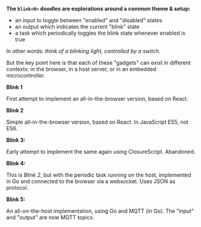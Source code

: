 **The `blink<N>` doodles are explorations around a common theme & setup:**

* an input to toggle between "enabled" and "disabled" states
* an output which indicates the current "blink" state
* a task which periodically toggles the blink state whenever enabled is true

In other words: _think of a blinking light, controlled by a switch._

But the key point here is that each of these "gadgets" can exist in different
contexts: in the browser, in a host server, or in an embedded microcontroller.

**Blink 1**

First attempt to implement an all-in-the-browser version, based on React.

**Blink 2**

Simple all-in-the-browser version, based on React. In JavaScript ES5, not ES6.

**Blink 3:**

Early attempt to implement the same again using ClosureScript. Abandoned.

**Blink 4:**

This is _Blink 2_, but with the periodic task running on the host, implemented
in Go and connected to the browser via a websocket. Uses JSON as protocol.

**Blink 5:**

An all-on-the-host implementation, using Go and MQTT (in Go). The "input" and
"output" are now MQTT topics.
